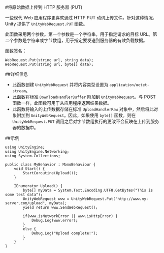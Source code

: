 #将原始数据上传到 HTTP 服务器 (PUT)

一些现代 Web 应用程序更喜欢通过 HTTP PUT 动词上传文件。针对这种情况，Unity 提供了 `UnityWebRequest.PUT` 函数。

此函数采用两个参数。第一个参数是一个字符串，用于指定请求的目标 URL。第二个参数是字符串或字节数组，用于指定要发送到服务器的有效负载数据。


函数签名：

````
WebRequest.Put(string url, string data);
WebRequest.Put(string url, byte[] data);
````

##详细信息

* 此函数创建 ``UnityWebRequest`` 并将内容类型设置为 ``application/octet-stream``。
* 此函数将标准 ``DownloadHandlerBuffer`` 附加到 ``UnityWebRequest``。与 POST 函数一样，此函数可用于从应用程序返回结果数据。
* 此函数将输入的上传数据存储在标准 ``UploadHandlerRaw`` 对象中，然后将此对象附加到 ``UnityWebRequest``。因此，如果使用 `byte[]` 函数，则在 ``UnityWebRequest.PUT`` 调用之后对字节数组执行的更改不会反映在上传到服务器的数据中。

##示例

```
using UnityEngine;
using UnityEngine.Networking;
using System.Collections;
 
public class MyBehavior : MonoBehaviour {
    void Start() {
        StartCoroutine(Upload());
    }
 
    IEnumerator Upload() {
        byte[] myData = System.Text.Encoding.UTF8.GetBytes("This is some test data");
        UnityWebRequest www = UnityWebRequest.Put("http://www.my-server.com/upload", myData);
        yield return www.SendWebRequest();
 
        if(www.isNetworkError || www.isHttpError) {
            Debug.Log(www.error);
        }
        else {
            Debug.Log("Upload complete!");
        }
    }
}
```
